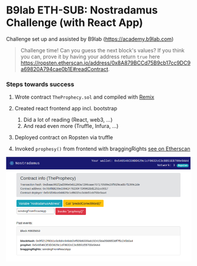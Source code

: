 # B9lab ETH-SUB: Nostradamus Challenge (with React App)

Challenge set up and assisted by B9lab (https://academy.b9lab.com)


> Challenge time! Can you guess the next block's values? If you think you can, prove it by having your address return `true` here https://ropsten.etherscan.io/address/0x8A879BCCd75B9cb17cc9DC9a69820A794cae0b1E#readContract.


### Steps towards success
1. Wrote contract `TheProphecy.sol` and compiled with [Remix](http://remix.ethereum.org)
1. Created react frontend app incl. bootstrap

	1. Did a lot of reading (React, web3, ...)
	1. And read even more (Truffle, Infura, ...)
	
1. Deployed contract on Ropsten via truffle
1. Invoked `prophesy()` from frontend with braggingRights [see on Etherscan](https://ropsten.etherscan.io/tx/0x5d4c9b21dc9e1f7e28be09c27a0ccd9668a9bb8cff753582ecd5d2f7dae9f2b7)


![Screenshot_ChallangeNostradamus_Ropsten](https://github.com/Dakavon/B9labETHsub-NostradamusReact/blob/master/screenshots/Screenshot_Challange%20Nostradamus_Ropsten.png)
